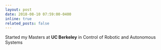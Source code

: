 ```yaml
---
layout: post
date: 2018-08-10 07:59:00-0400
inline: true
related_posts: false
---
```


Started my Masters at **UC Berkeley** in Control of Robotic and Autonomous Systems
